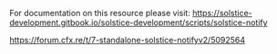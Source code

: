 For documentation on this resource please visit: https://solstice-development.gitbook.io/solstice-development/scripts/solstice-notify

https://forum.cfx.re/t/7-standalone-solstice-notifyv2/5092564
